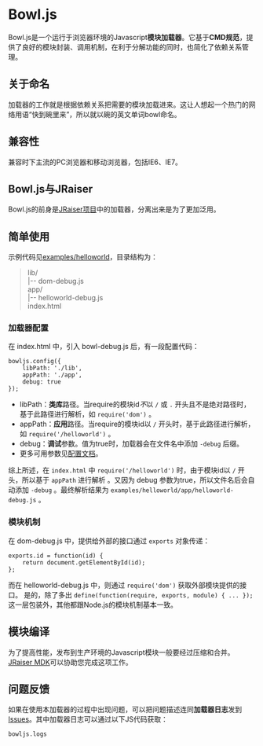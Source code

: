 # Bowl.js
Bowl.js是一个运行于浏览器环境的Javascript**模块加载器**。它基于**CMD规范**，提供了良好的模块封装、调用机制，在利于分解功能的同时，也简化了依赖关系管理。

## 关于命名
加载器的工作就是根据依赖关系把需要的模块加载进来。这让人想起一个热门的网络用语“快到碗里来”，所以就以碗的英文单词bowl命名。

## 兼容性
兼容时下主流的PC浏览器和移动浏览器，包括IE6、IE7。

## Bowl.js与JRaiser
Bowl.js的前身是[JRaiser项目](//github.com/heeroluo/jraiser)中的加载器，分离出来是为了更加泛用。

## 简单使用
示例代码见[examples/helloworld](//github.com/heeroluo/bowljs/tree/master/examples/helloworld)，目录结构为：

> lib/  
>  |-- dom-debug.js  
> app/  
>  |-- helloworld-debug.js  
> index.html  

### 加载器配置
在 index.html 中，引入 bowl-debug.js 后，有一段配置代码：

    bowljs.config({
        libPath: './lib',
        appPath: './app',
        debug: true
    });

* libPath：**类库**路径。当require的模块id*不*以 `/` 或 `.` 开头且不是绝对路径时，基于此路径进行解析，如 `require('dom')` 。
* appPath：**应用**路径。当require的模块id以 `/` 开头时，基于此路径进行解析，如 `require('/helloworld')` 。
* debug：**调试**参数。值为true时，加载器会在文件名中添加 `-debug` 后缀。
* 更多可用参数见[配置文档](//github.com/heeroluo/bowljs/wiki/%E5%8A%A0%E8%BD%BD%E5%99%A8%E9%85%8D%E7%BD%AE)。

综上所述，在 `index.html` 中 `require('/helloworld')` 时，由于模块id以 `/` 开头，所以基于 `appPath` 进行解析 。又因为 debug 参数为true，所以文件名后会自动添加 `-debug` 。最终解析结果为 `examples/helloworld/app/helloworld-debug.js` 。

### 模块机制
在 dom-debug.js 中，提供给外部的接口通过 `exports` 对象传递：

	exports.id = function(id) {
		return document.getElementById(id);
	};

而在 helloworld-debug.js 中，则通过 `require('dom')` 获取外部模块提供的接口。
是的，除了多出 `define(function(require, exports, module) { ... });` 这一层包装外，其他都跟Node.js的模块机制基本一致。

## 模块编译
为了提高性能，发布到生产环境的Javascript模块一般要经过压缩和合并。[JRaiser MDK](//github.com/heeroluo/jraiser-mdk)可以协助您完成这项工作。

## 问题反馈
如果在使用本加载器的过程中出现问题，可以把问题描述连同**加载器日志**发到[Issues](//github.com/heeroluo/bowljs/issues)。其中加载器日志可以通过以下JS代码获取：

    bowljs.logs